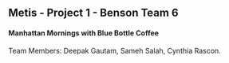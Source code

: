 
## Metis - Project 1 - Benson Team 6

#### Manhattan Mornings with Blue Bottle Coffee

Team Members: 
  Deepak Gautam,
  Sameh Salah,
  Cynthia Rascon.
  
